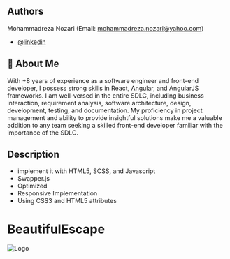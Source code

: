 ## Authors

Mohammadreza Nozari (Email: mohammadreza.nozari@yahoo.com)

- [@linkedin](https://www.linkedin.com/in/mrnozari/)

## 🚀 About Me

With +8 years of experience as a software engineer and front-end developer, I possess strong skills in React, Angular, and AngularJS frameworks. I am well-versed in the entire SDLC, including business interaction, requirement analysis, software architecture, design, development, testing, and documentation. My proficiency in project management and ability to provide insightful solutions make me a valuable addition to any team seeking a skilled front-end developer familiar with the importance of the SDLC.

## Description

- implement it with HTML5, SCSS, and Javascript
- Swapper.js
- Optimized
- Responsive Implementation
- Using CSS3 and HTML5 attributes

# BeautifulEscape

![Logo](https://raw.githubusercontent.com/devnozari/BeautifulEscape/main/Images/Image.PNG)
